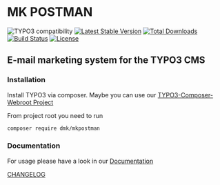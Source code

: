 MK POSTMAN
==========

![TYPO3 compatibility](https://img.shields.io/badge/TYPO3-7.6%20%7C%208.7%20%7C%209.5%20%7C%2010.4-orange?maxAge=3600&style=flat-square&logo=typo3)
[![Latest Stable Version](https://img.shields.io/packagist/v/dmk/mkpostman.svg?maxAge=3600&style=flat-square&logo=composer)](https://packagist.org/packages/dmk/mkpostman)
[![Total Downloads](https://img.shields.io/packagist/dt/dmk/mkpostman.svg?maxAge=3600&style=flat-square)](https://packagist.org/packages/dmk/mkpostman)
[![Build Status](https://img.shields.io/github/workflow/status/DMKEBUSINESSGMBH/typo3-mkpostman/PHP-CI.svg?maxAge=3600&style=flat-square&logo=github-actions)](https://github.com/DMKEBUSINESSGMBH/typo3-mkpostman/actions?query=workflow%3APHP-CI)
[![License](https://img.shields.io/packagist/l/dmk/mkpostman.svg?maxAge=3600&style=flat-square&logo=gnu)](https://packagist.org/packages/dmk/mkpostman)

## E-mail marketing system for the TYPO3 CMS

### Installation
Install TYPO3 via composer. Maybe you can use our [TYPO3-Composer-Webroot Project](https://github.com/DMKEBUSINESSGMBH/typo3-composer-webroot)

From project root you need to run
```bash
composer require dmk/mkpostman
```

### Documentation

For usage please have a look in our [Documentation](Documentation/README.md)

[CHANGELOG](Documentation/CHANGELOG.md)
